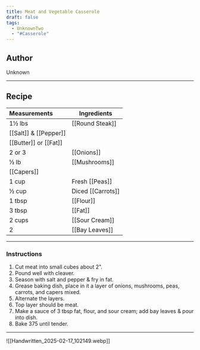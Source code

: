 ```yaml
---
title: Meat and Vegetable Casserole
draft: false
tags:
  - UnknownTwo
  - "#Casserole"
---
```

## Author
Unknown
___
## Recipe

| Measurements | Ingredients               |
| :----------- | ------------------------- |
|1½ lbs|[[Round Steak]]|
|[[Salt]] & [[Pepper]]||
|[[Butter]] or [[Fat]]||
|2 or 3|[[Onions]]|
|½ lb|[[Mushrooms]]|
|[[Capers]]||
|1 cup|Fresh [[Peas]]|
|½ cup|Diced [[Carrots]]|
|1 tbsp|[[Flour]]|
|3 tbsp|[[Fat]]|
|2 cups|[[Sour Cream]]|
|2|[[Bay Leaves]]|
___
### Instructions
1. Cut meat into small cubes about 2".
2. Pound well with cleaver.
3. Season with salt and pepper & fry in fat.
4. Grease baking dish, place in it a layer of onions, mushrooms, peas, carrots, and capers mixed.
5. Alternate the layers.
6. Top layer should be meat.
7. Make a sauce of 3 tbsp fat, flour, and sour cream; add bay leaves & pour into dish.
8. Bake 375 until tender.
___
![[Handwritten_2025-02-17_102149.webp]]